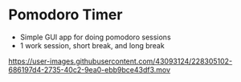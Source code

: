 # Pomodoro Timer
* Simple GUI app for doing pomodoro sessions
* 1 work session, short break, and long break


https://user-images.githubusercontent.com/43093124/228305102-686197d4-2735-40c2-9ea0-ebb9bce43df3.mov

